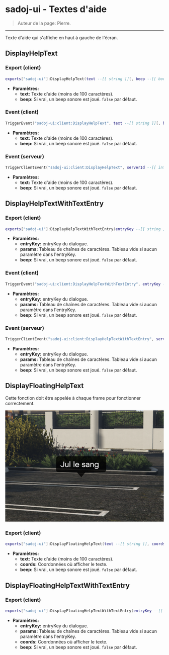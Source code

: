 # sadoj-ui - Textes d'aide

> Auteur de la page: Pierre.

---

Texte d'aide qui s'affiche en haut à gauche de l'écran.

## DisplayHelpText

<!-- tabs:start -->

### **Export (client)**

```lua
exports["sadoj-ui"]:DisplayHelpText(text --[[ string ]][, beep --[[ boolean ]]])
```

* **Paramètres:**
  * **text:** Texte d'aide (moins de 100 caractères).
  * **beep:** Si vrai, un beep sonore est joué. `false` par défaut.

### **Event (client)**

```lua
TriggerEvent("sadoj-ui:client:DisplayHelpText", text --[[ string ]][, beep --[[ boolean ]]])
```

* **Paramètres:**
  * **text:** Texte d'aide (moins de 100 caractères).
  * **beep:** Si vrai, un beep sonore est joué. `false` par défaut.

### **Event (serveur)**

```lua
TriggerClientEvent("sadoj-ui:client:DisplayHelpText", serverId --[[ integer ]], text --[[ string ]][, beep --[[ boolean ]]])
```

* **Paramètres:**
  * **text:** Texte d'aide (moins de 100 caractères).
  * **beep:** Si vrai, un beep sonore est joué. `false` par défaut.

<!-- tabs:end -->

## DisplayHelpTextWithTextEntry

<!-- tabs:start -->

### **Export (client)**

```lua
exports["sadoj-ui"]:DisplayHelpTextWithTextEntry(entryKey --[[ string ]], params --[[ table ]][, beep --[[ boolean ]]])
```

* **Paramètres:**
  * **entryKey:** entryKey du dialogue.
  * **params:** Tableau de chaînes de caractères. Tableau vide si aucun paramètre dans l'entryKey.
  * **beep:** Si vrai, un beep sonore est joué. `false` par défaut.

### **Event (client)**

```lua
TriggerEvent("sadoj-ui:client:DisplayHelpTextWithTextEntry", entryKey --[[ string ]], params --[[ table ]][, beep --[[ boolean ]]])
```

* **Paramètres:**
  * **entryKey:** entryKey du dialogue.
  * **params:** Tableau de chaînes de caractères. Tableau vide si aucun paramètre dans l'entryKey.
  * **beep:** Si vrai, un beep sonore est joué. `false` par défaut.

### **Event (serveur)**

```lua
TriggerClientEvent("sadoj-ui:client:DisplayHelpTextWithTextEntry", serverId --[[ integer ]], entryKey --[[ string ]], params --[[ table ]][, beep --[[ boolean ]]])
```

* **Paramètres:**
  * **entryKey:** entryKey du dialogue.
  * **params:** Tableau de chaînes de caractères. Tableau vide si aucun paramètre dans l'entryKey.
  * **beep:** Si vrai, un beep sonore est joué. `false` par défaut.

<!-- tabs:end -->

## DisplayFloatingHelpText

Cette fonction doit être appelée à chaque frame pour fonctionner correctement.

![](../../../../_media/framework/floatinghelptext.png)

<!-- tabs:start -->

### **Export (client)**

```lua
exports["sadoj-ui"]:DisplayFloatingHelpText(text --[[ string ]], coords --[[ vector3 ]][, beep --[[ boolean ]]])
```

* **Paramètres:**
  * **text:** Texte d'aide (moins de 100 caractères).
  * **coords:** Coordonnées où afficher le texte.
  * **beep:** Si vrai, un beep sonore est joué. `false` par défaut.

<!-- tabs:end -->

## DisplayFloatingHelpTextWithTextEntry

<!-- tabs:start -->

### **Export (client)**

```lua
exports["sadoj-ui"]:DisplayFloatingHelpTextWithTextEntry(entryKey --[[ string ]], params --[[ table ]], coords --[[ vector3 ]][, beep --[[ boolean ]]])
```

* **Paramètres:**
  * **entryKey:** entryKey du dialogue.
  * **params:** Tableau de chaînes de caractères. Tableau vide si aucun paramètre dans l'entryKey.
  * **coords:** Coordonnées où afficher le texte.
  * **beep:** Si vrai, un beep sonore est joué. `false` par défaut.

<!-- tabs:end -->

